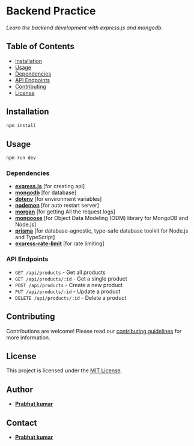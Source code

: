 # Backend Practice

_Learn the backend development with *express.js* and *mongodb*._

## Table of Contents

- [Installation](#installation)
- [Usage](#usage)
- [Dependencies](#dependencies)
- [API Endpoints](#api-endpoints)
- [Contributing](#contributing)
- [License](#license)

## Installation

```bash
npm install
```

## Usage

```bash
npm run dev
```

### Dependencies

- [**express.js**](https://expressjs.com/) [for creating api]
- [**mongodb**](https://www.mongodb.com/) [for database]
- [**dotenv**](https://www.npmjs.com/package/dotenv) [for environment variables]
- [**nodemon**](https://www.npmjs.com/package/nodemon) [for auto restart server]
- [**morgan**](https://www.npmjs.com/package/morgan) [for getting All the request logs]
- [**mongoose**](https://mongoosejs.com/) [for Object Data Modeling (ODM) library for MongoDB and Node.js]
- [**prisma**](https://www.prisma.io/) [for database-agnostic, type-safe database toolkit for Node.js and TypeScript]
- [**express-rate-limit**](https://www.npmjs.com/package/express-rate-limit) [for rate limiting]

### API Endpoints

- `GET /api/products` - Get all products
- `GET /api/products/:id` - Get a single product
- `POST /api/products` - Create a new product
- `PUT /api/products/:id` - Update a product
- `DELETE /api/products/:id` - Delete a product

## Contributing

Contributions are welcome! Please read our [contributing guidelines](CONTRIBUTING.md) for more information.

## License

This project is licensed under the [MIT License](LICENSE).

## Author

- [**Prabhat kumar**](https://github.com/Prabhat-022)

## Contact

- [**Prabhat kumar**](https://github.com/Prabhat-022)
